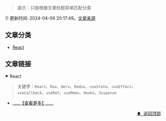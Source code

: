 > 提示：只是根据文章标题简单匹配分类

:alarm_clock: 更新时间: 2024-04-06 20:17:49。[文章来源](/README.md)

## 文章分类

- [React](#react) 

## 文章链接

<details open>
<summary id="react">
 React
</summary>
<p></p>


> 关键字：`React`、`Rax`、`Nerv`、`Redux`、`useState`、`useEffect`、`useCallback`、`useRef`、`useMemo`、`Hooks`、`Suspense`



- [......【查看更多】......](/details/tags/react.md)

<div align="right"><a href="#文章分类">⬆ &nbsp;返回顶部</a></div>
</details>

